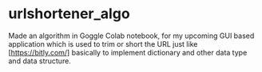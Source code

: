 # urlshortener_algo
Made an algorithm in Goggle Colab notebook, for my upcoming GUI based application which is used to trim or short the URL just like [https://bitly.com/] basically to implement dictionary and other data type and data structure.
